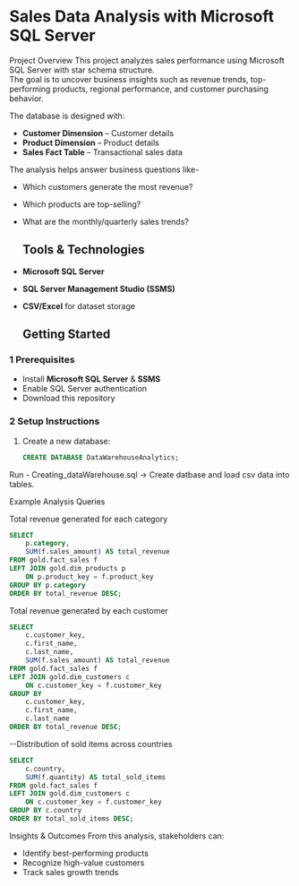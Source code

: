 # Sales Data Analysis with Microsoft SQL Server
Project Overview
This  project analyzes sales performance using Microsoft SQL Server with star schema structure.  
The goal is to uncover business insights  such as revenue trends, top-performing products, regional performance, and customer purchasing behavior.
  
The database is designed with:
- **Customer Dimension** – Customer details
- **Product Dimension** – Product details
- **Sales Fact Table** – Transactional sales data

The analysis helps answer business questions like-
- Which customers generate the most revenue?
- Which products are top-selling?
- What are the monthly/quarterly sales trends?

  ##  Tools & Technologies
- **Microsoft SQL Server** 
- **SQL Server Management Studio (SSMS)**
- **CSV/Excel** for dataset storage

  ## Getting Started

### 1 Prerequisites
- Install **Microsoft SQL Server** & **SSMS**
- Enable SQL Server authentication
- Download this repository

### 2️ Setup Instructions
1. Create a new database:
   ```sql
   CREATE DATABASE DataWarehouseAnalytics;
Run - Creating_dataWarehouse.sql → Create datbase and load csv data into tables.

Example Analysis Queries

Total revenue generated for each category
```sql
SELECT
    p.category,
    SUM(f.sales_amount) AS total_revenue
FROM gold.fact_sales f
LEFT JOIN gold.dim_products p
    ON p.product_key = f.product_key
GROUP BY p.category
ORDER BY total_revenue DESC;
```



Total revenue generated by each customer
```sql
SELECT
    c.customer_key,
    c.first_name,
    c.last_name,
    SUM(f.sales_amount) AS total_revenue
FROM gold.fact_sales f
LEFT JOIN gold.dim_customers c
    ON c.customer_key = f.customer_key
GROUP BY 
    c.customer_key,
    c.first_name,
    c.last_name
ORDER BY total_revenue DESC;
```

--Distribution of sold items across countries
```sql
SELECT
    c.country,
    SUM(f.quantity) AS total_sold_items
FROM gold.fact_sales f
LEFT JOIN gold.dim_customers c
    ON c.customer_key = f.customer_key
GROUP BY c.country
ORDER BY total_sold_items DESC;
```




Insights & Outcomes
From this analysis, stakeholders can:
- Identify best-performing products
- Recognize high-value customers
- Track sales growth trends

